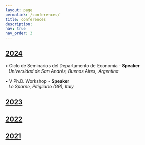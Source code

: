 ```yaml
---
layout: page
permalink: /conferences/
title: conferences
description:
nav: true
nav_order: 3
---
```


<div class="projects">
  <a id="2024" href="javascript:void(0);" onclick="toggleVisibility('2024-content')">
    <h2 class="category"> 2024 </h2>
  </a>
</div>

<!-- 2024 -->
<div id="2024-content" style="display: block;">
  
<p> <span style="color: var(--global-theme-color);">•</span> Ciclo de Seminarios del Departamento de Economía -  <span style="color: var(--global-theme-color);"><b>Speaker</b></span> <br> <i style="margin-left: 10px;">Universidad de San Andrés, Buenos Aires, Argentina</i> </p>

<p> <span style="color: var(--global-theme-color);">•</span> &#8548; Ph.D. Workshop - <span style="color: var(--global-theme-color);"><b>Speaker</b></span> <br> <i style="margin-left: 10px;">Le Sparne, Pitigliano (GR), Italy</i> </p>

</div>
<!-- end -->

<div class="projects">
  <a id="2023" href="javascript:void(0);" onclick="toggleVisibility('2023-content')">
    <h2 class="category"> 2023 </h2>
  </a>
</div>

<!-- 2023 -->
<div id="2023-content" style="display: none;">

<p> <span style="color: var(--global-theme-color);">•</span> &#8547; Ph.D. Workshop - <span style="color: var(--global-theme-color);"><b>Speaker</b></span> <br> <i style="margin-left: 10px;">Le Sparne, Pitigliano (GR), Italy</i></p>

<p> <span style="color: var(--global-theme-color);">•</span> SAsCA Ph.D. Conference in Economics - <span style="color: var(--global-theme-color);"><b>Speaker and discussant</b></span> <br> <i style="margin-left: 10px;">University of Sassari, Sassari, Italy</i></p>

<p> <span style="color: var(--global-theme-color);">•</span> Workshop for Ph.D. Students In Economentrics and Empirical Economics (WEEE) - <span style="color: var(--global-theme-color);"><b>Speaker</b></span> <br> <i style="margin-left: 10px;">Bertinoro (FC), Italy</i></p>

<p> <span style="color: var(--global-theme-color);">•</span> Third Year Ph.D. Forum - <span style="color: var(--global-theme-color);"><b>Speaker</b></span> <br> <i style="margin-left: 10px;">University of Bologna, Bologna, Italy</i> </p>

<p> <span style="color: var(--global-theme-color);">•</span> Presentation of <i>"A Modern Guide to the Economics of Crime"</i> <br> <span  style="margin-left: 10px;">by Paolo Buonanno, Paolo Vanin, and Juan Vargas (Elgar, 2022) - <span style="color: var(--global-theme-color);"><b>Discussant</b></span></span> <br> <i style="margin-left: 10px;">“Walter Bigiavi” Library, Bologna, Italy</i> </p>

</div>
<!-- end -->

<div class="projects">
  <a id="2022" href="javascript:void(0);" onclick="toggleVisibility('2022-content')">
    <h2 class="category"> 2022 </h2>
  </a>
</div>

<!-- 2022 -->
<div id="2022-content" style="display: none;">

<p> <span style="color: var(--global-theme-color);">•</span> WiP Seminar - <span style="color: var(--global-theme-color);"><b>Speaker</b></span> <br> <i style="margin-left: 10px;">University of Bologna, Bologna, Italy</i> </p>

<p> <span style="color: var(--global-theme-color);">•</span> &#8546; Ph.D. Workshop - <span style="color: var(--global-theme-color);"><b>Speaker</b></span> <br> <i style="margin-left: 10px;">Le Sparne, Pitigliano (GR), Italy</i> </p>

<p> <span style="color: var(--global-theme-color);">•</span> Second Year Ph.D. Forum - <span style="color: var(--global-theme-color);"><b>Speaker</b></span> <br> <i style="margin-left: 10px;">University of Bologna, Bologna, Italy</i> </p>

</div>
<!-- end -->

<div class="projects">
  <a id="2021" href="javascript:void(0);" onclick="toggleVisibility('2021-content')">
    <h2 class="category"> 2021 </h2>
  </a>
</div>

<!-- 2021 -->
<div id="2021-content" style="display: none;">

<p> <span style="color: var(--global-theme-color);">•</span> &#8545; Ph.D. Workshop - <span style="color: var(--global-theme-color);"><b>Speaker</b></span> <br> <i style="margin-left: 10px;">Le Sparne, Pitigliano (GR), Italy</i> </p>

<p> <span style="color: var(--global-theme-color);">•</span> First Year Ph.D. Forum - <span style="color: var(--global-theme-color);"><b>Speaker</b></span> <br> <i style="margin-left: 10px;">University of Bologna, Bologna, Italy</i> </p>

<p> <span style="color: var(--global-theme-color);">•</span> First Year Ph.D. Poster Session - <span style="color: var(--global-theme-color);"><b>Speaker</b></span> <br> <i style="margin-left: 10px;">University of Bologna, Bologna, Italy</i> </p>

</div>
<!-- end -->

<!-- Inline script -->
<script>
  function toggleVisibility(id) {
    var content = document.getElementById(id);
    if (content.style.display === "none") {
      content.style.display = "block";
    } else {
      content.style.display = "none";
    }
  }
</script>
